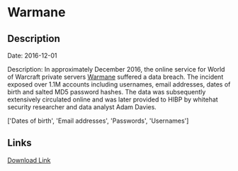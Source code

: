# Warmane

## Description

Date: 2016-12-01

Description:
In approximately December 2016, the online service for World of Warcraft private servers <a href="https://www.warmane.com" target="_blank" rel="noopener">Warmane</a> suffered a data breach. The incident exposed over 1.1M accounts including usernames, email addresses, dates of birth and salted MD5 password hashes. The data was subsequently extensively circulated online and was later provided to HIBP by whitehat security researcher and data analyst Adam Davies.


['Dates of birth', 'Email addresses', 'Passwords', 'Usernames']

## Links

[Download Link](https://link-to.net/1229997/328.80341859037253/dynamic/?r=d2FybWFuZS5jb20=)